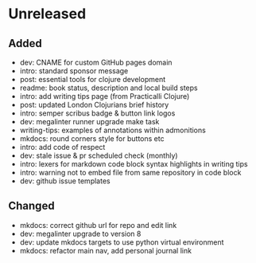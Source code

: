 # Unreleased

## Added
- dev: CNAME for custom GitHub pages domain
- intro: standard sponsor message
- post: essential tools for clojure development
- readme: book status, description and local build steps
- intro: add writing tips page (from Practicalli Clojure)
- post: updated London Clojurians brief history
- intro: semper scribus badge & button link logos
- dev: megalinter runner upgrade make task
- writing-tips: examples of annotations within admonitions
- mkdocs: round corners style for buttons etc
- intro: add code of respect
- dev: stale issue & pr scheduled check (monthly)
- intro: lexers for markdown code block syntax highlights in writing tips
- intro: warning not to embed file from same repository in code block
- dev: github issue templates

## Changed
- mkdocs: correct github url for repo and edit link
- dev: megalinter upgrade to version 8
- dev: update mkdocs targets to use python virtual environment
- mkdocs: refactor main nav, add personal journal link
